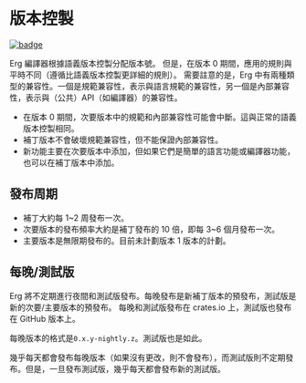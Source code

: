 # 版本控製
[![badge](https://img.shields.io/endpoint.svg?url=https%3A%2F%2Fgezf7g7pd5.execute-api.ap-northeast-1.amazonaws.com%2Fdefault%2Fsource_up_to_date%3Fowner%3Derg-lang%26repos%3Derg%26ref%3Dmain%26path%3Ddoc/EN/dev_guide/version.md%26commit_hash%3Dc1f43472c254e4c22f936b0f9157fc2ee3189697)](https://gezf7g7pd5.execute-api.ap-northeast-1.amazonaws.com/default/source_up_to_date?owner=erg-lang&repos=erg&ref=main&path=doc/EN/dev_guide/version.md&commit_hash=c1f43472c254e4c22f936b0f9157fc2ee3189697)

Erg 編譯器根據語義版本控製分配版本號。
但是，在版本 0 期間，應用的規則與平時不同（遵循比語義版本控製更詳細的規則）。
需要註意的是，Erg 中有兩種類型的兼容性。一個是規範兼容性，表示與語言規範的兼容性，另一個是內部兼容性，表示與（公共）API（如編譯器）的兼容性。

* 在版本 0 期間，次要版本中的規範和內部兼容性可能會中斷。這與正常的語義版本控製相同。
* 補丁版本不會破壞規範兼容性，但不能保證內部兼容性。
* 新功能主要在次要版本中添加，但如果它們是簡單的語言功能或編譯器功能，也可以在補丁版本中添加。

## 發布周期

* 補丁大約每 1~2 周發布一次。
* 次要版本的發布頻率大約是補丁發布的 10 倍，即每 3~6 個月發布一次。
* 主要版本是無限期發布的。目前未計劃版本 1 版本的計劃。

## 每晚/測試版

Erg 將不定期進行夜間和測試版發布。每晚發布是新補丁版本的預發布，測試版是新的次要/主要版本的預發布。
每晚和測試版發布在 crates.io 上，測試版也發布在 GitHub 版本上。

每晚版本的格式是`0.x.y-nightly.z`。測試版也是如此。

幾乎每天都會發布每晚版本（如果沒有更改，則不會發布），而測試版則不定期發布。但是，一旦發布測試版，幾乎每天都會發布新的測試版。